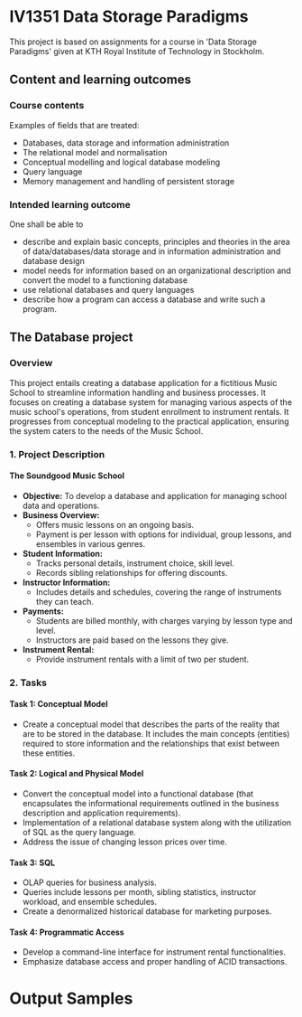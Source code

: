 # IV1351 Data Storage Paradigms
This project is based on assignments for a course in 'Data Storage Paradigms' given at KTH Royal Institute of Technology
in Stockholm.

## Content and learning outcomes
### Course contents
Examples of fields that are treated:
* Databases, data storage and information administration
* The relational model and normalisation
* Conceptual modelling and logical database modeling
* Query language
* Memory management and handling of persistent storage

### Intended learning outcome
One shall be able to
* describe and explain basic concepts, principles and theories in the area of data/databases/data storage and in
  information administration and database design
* model needs for information based on an organizational description and convert the model to a functioning database
* use relational databases and query languages
* describe how a program can access a database and write such a program.

## The Database project
###  Overview
This project entails creating a database application for a fictitious Music School to streamline information handling
and business processes. 
It focuses on creating a database system for managing various aspects of the music school's operations,
from student enrollment to instrument rentals. It progresses from conceptual modeling to the practical application,
ensuring the system caters to the needs of the Music School.

### 1. Project Description
#### **The Soundgood Music School**
- **Objective:** To develop a database and application for managing school data and operations.
- **Business Overview:**
    - Offers music lessons on an ongoing basis.
    - Payment is per lesson with options for individual, group lessons, and ensembles in various genres.
- **Student Information:**
    - Tracks personal details, instrument choice, skill level.
    - Records sibling relationships for offering discounts.
- **Instructor Information:**
    - Includes details and schedules, covering the range of instruments they can teach.
- **Payments:**
    - Students are billed monthly, with charges varying by lesson type and level.
    - Instructors are paid based on the lessons they give.
- **Instrument Rental:**
    - Provide instrument rentals with a limit of two per student.

### 2. Tasks
#### **Task 1: Conceptual Model**
- Create a conceptual model that describes the parts of the reality that
  are to be stored in the database.
  It includes the main concepts (entities) required to store
  information and the relationships that exist between these entities.

#### **Task 2: Logical and Physical Model**
- Convert the conceptual model into a functional database
  (that encapsulates the
  informational requirements outlined in the business description and application requirements).
- Implementation of a relational database system along with the utilization of
  SQL as the query language.
- Address the issue of changing lesson prices over time.

#### **Task 3: SQL**
- OLAP queries for business analysis.
- Queries include lessons per month, sibling statistics, instructor workload, and ensemble schedules.
- Create a denormalized historical database for marketing purposes.

#### **Task 4: Programmatic Access**
- Develop a command-line interface for instrument rental functionalities.
- Emphasize database access and proper handling of ACID transactions.


# Output Samples
[//]: # (![]&#40;https://github.com/VincentFerrigan/kth-iv1350-object-oriented-design/blob/main/output/samples/peek_basic_flow.gif&#41;)
